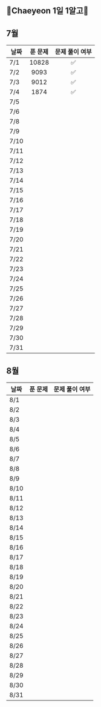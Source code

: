 ## 🌼Chaeyeon 1일 1알고🌼

## 7월

| 날짜 | 푼 문제 | 문제 풀이 여부 |
| ---- | :-----:| :-----------: |
| 7/1  |  10828  |      ✅        |
| 7/2  |  9093   |      ✅        |
| 7/3  |  9012   |      ✅        |
| 7/4  |  1874   |      ✅        |
| 7/5  |         |                |
| 7/6  |         |                |
| 7/8  |         |                |
| 7/9  |         |                |
| 7/10 |         |                |
| 7/11 |         |                |
| 7/12 |         |                |
| 7/13 |         |                |
| 7/14 |         |                |
| 7/15 |         |                |
| 7/16 |         |                |
| 7/17 |         |                |
| 7/18 |         |                |
| 7/19 |         |                |
| 7/20 |         |                |
| 7/21 |         |                |
| 7/22 |         |                |
| 7/23 |         |                |
| 7/24 |         |                |
| 7/25 |         |                |
| 7/26 |         |                |
| 7/27 |         |                |
| 7/28 |         |                |
| 7/29 |         |                |
| 7/30 |         |                |
| 7/31 |         |                |

## 8월

| 날짜 | 푼 문제 | 문제 풀이 여부 |
| ---- | ------- | -------------- |
| 8/1  |         |                |
| 8/2  |         |                |
| 8/3  |         |                |
| 8/4  |         |                |
| 8/5  |         |                |
| 8/6  |         |                |
| 8/7  |         |                |
| 8/8  |         |                |
| 8/9  |         |                |
| 8/10 |         |                |
| 8/11 |         |                |
| 8/12 |         |                |
| 8/13 |         |                |
| 8/14 |         |                |
| 8/15 |         |                |
| 8/16 |         |                |
| 8/17 |         |                |
| 8/18 |         |                |
| 8/19 |         |                |
| 8/20 |         |                |
| 8/21 |         |                |
| 8/22 |         |                |
| 8/23 |         |                |
| 8/24 |         |                |
| 8/25 |         |                |
| 8/26 |         |                |
| 8/27 |         |                |
| 8/28 |         |                |
| 8/29 |         |                |
| 8/30 |         |                |
| 8/31 |         |                |
